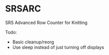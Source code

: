 # SRSARC
SRS Advanced Row Counter for Knitting

Todo:
  * Basic cleanup/reorg
  * Use sleep instead of just turning off displays